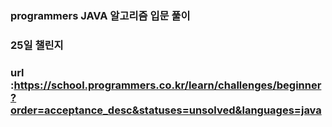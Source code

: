 ### programmers JAVA 알고리즘 입문 풀이 
###  25일 챌린지 
### url :https://school.programmers.co.kr/learn/challenges/beginner?order=acceptance_desc&statuses=unsolved&languages=java 

